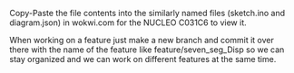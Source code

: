 Copy-Paste the file contents into the similarly named files (sketch.ino and diagram.json) in wokwi.com for the NUCLEO C031C6 to view it.

When working on a feature just make a new branch and commit it over there with the name of the 
feature like feature/seven_seg_Disp so we can stay organized and we can work on different features at the same time.
